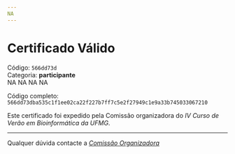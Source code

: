 ```yaml
---
NA
---
```


# Certificado Válido

Código: `566dd73d`<br>
Categoria: **participante**<br>
NA
NA
NA
NA


Código completo: `566dd73dba535c1f1ee02ca22f227b7ff7c5e2f27949c1e9a33b745033067210`


Este certificado foi expedido pela Comissão organizadora do *IV Curso de Verão em Bioinformática da UFMG*.

----

Qualquer dúvida contacte a [_Comissão Organizadora_](<mailto:cursobioinfoufmg@gmail.com$subject=[Certificados]>)

